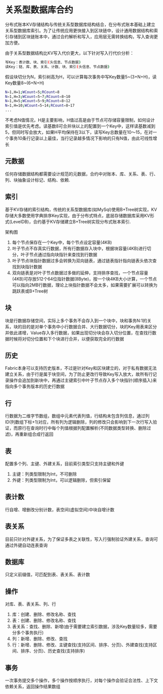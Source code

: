 # 关系型数据库合约
分布式账本KV存储结构与传统关系型数据库结构结合，在分布式账本基础上建立关系型数据库索引。为了让传统应用更快接入到区块链中，设计通用数据结构和索引存储到区块链账本中，通过合约解析和写入，应用层无需转换结构，写入查询更加方便。

由于关系型数据结构比KV写入代价更大，以下针对写入行代价分析：

```bash
写Key：表计数、块、索引(头信息、节点数据)
读Key：链、库、表、关系、计数、块、索引(头信息、节点数据)
```

假设块切分为N，索引树高为H，可以计算每次事务中写Key数量5~(3+N+H)，读Key数量8~(6+N+H)

```bash
N=1,H=1;WCount=5;RCount=8
N=1,H=3;WCount=5~7;RCount=8~10
N=1,H=5;WCount=5~9;RCount=8~12
N=1,H=10;WCount=5~14;RCount=8~17
...
```

不考虑N值情况，H是主要影响，H值过高是由于节点可存储容量限制，如何设计索引值是优先考虑。读基数8可合并块以上的配置到一个Key中，这样读基数减到5，但同时写会放大，如果H平均保持在3以下，读写Key总数量在10～15，在对一个事务10条行记录以上最佳，当行记录越多情况下影响的只有N值，由此可线性增长

## 元数据
任何存储数据结构都需要设计规范的元数据，合约中对账本、库、关系、表、行、列、块抽象设计标记、结构、依赖.

## 索引
基于KV存储的索引结构，传统的关系型数据库(如MySql)使用B+Tree树实现，KV存储大多数使用字典排序Key实现，由于分布式特点，底层存储数据库采用KV形式(LevelDB)，合约基于KV存储建立B+Tree树实现分布式账本索引.

架构图

1. 每个节点保存在一个Key中，每个节点设定容量(4KB)
2. 叶子节点不存真实行数据，所有行数据存入块中，根据块容量(4KB)进行切分，叶子节点通过指向块指针来查找到行数据
3. 叶子节点块指针数据过多会转换为双向链表，通过链表指针指向链表头依次查找到块指针数据
4. 双向链表是对叶子节点数据过多做的延伸，支持排序查找，一个节点容量(4KB)可存放512个64位指针数据(8Byte)，按一个块4KB大小计算，一个节点可以指向2MB行数据，理论上块指针数据不会太多，如果需要扩展可以转换为跳跃表或B+Tree树

## 块
块是行数据存储空间，实际上多个事务不会存入到一个块中，块和事务N:1的关系，块的目的是对单个事务中小行数据合并、大行数据切分，块的Key用表来区分并依此递增，Value存入多行数据，如果出现切分块会存入切分位置，在查找行数据时候将对切分位置和下个块进行合并，以便获取完全的行数据

## 历史
Fabric本身可以支持历史版本，不过是针对Key和区块建立的，对于私有数据无法建立关系，由于行是属于块空间，为了防止更改行导致Key写入放大，故所有行记录操作会追加到新块中，再通过主键索引中叶子节点存入多个块指针(顺序插入)来指向多个事务版本的历史行数据

## 行
行数据为二维字节数组，数组中元素代表列值，行结构未包含列信息，通过列ID(列数组下标+1)对应，所有列为逻辑删除，列的修改只会影响到下一次行写入验证，而原行在查询时行中每个列值根据列配置解析(不同数据类型转换、删除过滤)，再重新组合成行返回

## 表
配置多个列、主键、外建关系，目前索引类型只支持主键和外键

1. 主键：列类型限制为Int，不可删除
2. 外键：列类型限制为Int，可以逻辑删除，但索引保留

## 表计数
行自增、增删改分别计数，表空间(虚拟空间)中块自增计数

## 表关系
目前只针对外键关系，为了保证多表之关联性，写入行强制验证外建关系，查询可通过外键自动连表查询

## 数据库
只定义前缀值，可匹配到表、表关系、表计数

## 操作
对库、表、表关系、列、行

1. 库：创建、删除、修改名称、查找
2. 表：创建、删除、修改名称、查找
3. 表关系：查找、删除、新增(由于需要建立索引数据，涉及Key数量较多，需要分多个事务执行)
4. 列：新增、删除、修改、查找
5. 行：新增、删除、修改、主键查找(支持区间、排序、分页)、外建查找(支持区间、排序、分页)、历史查找(支持排序)

## 事务
一次事务提交多个操作，多个操作按顺序执行，对每个操作会验证合法性、上下文依赖关系，返回操作结果数组
